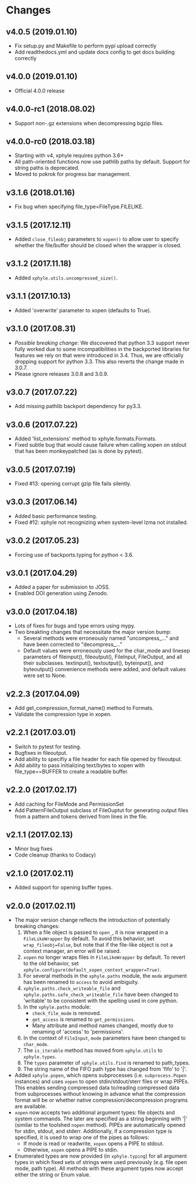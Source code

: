 # Changes

v4.0.5 (2019.01.10)
-------------------
* Fix setup.py and Makefile to perform pypi upload correctly
* Add readthedocs.yml and update docs config to get docs building correctly

v4.0.0 (2019.01.10)
-------------------
* Official 4.0.0 release

v4.0.0-rc1 (2018.08.02)
-----------------------
* Support non-.gz extensions when decompressing bgzip files.

v4.0.0-rc0 (2018.03.18)
-----------------------
* Starting with v4, xphyle requires python 3.6+
* All path-oriented functions now use pathlib paths by default. Support for string paths is deprecated.
* Moved to pokrok for progress bar management.

v3.1.6 (2018.01.16)
-------------------
* Fix bug when specifying file_type=FileType.FILELIKE.

v3.1.5 (2017.12.11)
-------------------
* Added `close_fileobj` parameters to `xopen()` to allow user to specify whether the file/buffer should be closed when the wrapper is closed.

v3.1.2 (2017.11.18)
-------------------
* Added `xphyle.utils.uncompressed_size()`.

v3.1.1 (2017.10.13)
-------------------
* Added 'overwrite' parameter to xopen (defaults to True).

v3.1.0 (2017.08.31)
-------------------
* *Possible breaking change*: We discovered that python 3.3 support never fully worked due to some incompatibilities in the backported libraries for features we rely on that were introduced in 3.4. Thus, we are officially dropping support for python 3.3. This also reverts the change made in 3.0.7.
* Please ignore releases 3.0.8 and 3.0.9.

v3.0.7 (2017.07.22)
-------------------
* Add missing pathlib backport dependency for py3.3.

v3.0.6 (2017.07.22)
-------------------
* Added 'list_extensions' method to xphyle.formats.Formats.
* Fixed subtle bug that would cause failure when calling xopen on stdout that has been monkeypatched (as is done by pytest).

v3.0.5 (2017.07.19)
-------------------
* Fixed #13: opening corrupt gzip file fails silently.

v3.0.3 (2017.06.14)
-------------------
* Added basic performance testing.
* Fixed #12: xphyle not recognizing when system-level lzma not installed.

v3.0.2 (2017.05.23)
-------------------
* Forcing use of backports.typing for python < 3.6.

v3.0.1 (2017.04.29)
-------------------
* Added a paper for submission to JOSS.
* Enabled DOI generation using Zenodo.

v3.0.0 (2017.04.18)
-------------------
* Lots of fixes for bugs and type errors using mypy.
* Two breakting changes that necessitate the major version bump:
    * Several methods were erroneously named "uncompress_..." and have been corrected to "decompress_..."
    * Default values were erroneously used for the char_mode and linesep parameters of fileinput(), fileoutput(), FileInput, FileOutput, and all their subclasses. textinput(), textoutput(), byteinput(), and byteoutput() convenience methods were added, and default values were set to None.

v2.2.3 (2017.04.09)
-------------------

* Add get_compression_format_name() method to Formats.
* Validate the compression type in xopen.

v2.2.1 (2017.03.01)
-------------------

* Switch to pytest for testing.
* Bugfixes in fileoutput.
* Add ability to specifiy a file header for each file opened by fileoutput.
* Add ability to pass initializing text/bytes to xopen with file_type==BUFFER to create a readable buffer.

v2.2.0 (2017.02.17)
-------------------

* Add caching for FileMode and PermissionSet
* Add PatternFileOutput subclass of FileOuptut for generating output files from a pattern and tokens derived from lines in the file.

v2.1.1 (2017.02.13)
-------------------

* Minor bug fixes
* Code cleanup (thanks to Codacy)

v2.1.0 (2017.02.11)
-------------------

* Added support for opening buffer types.

v2.0.0 (2017.02.11)
-------------------
* The major version change reflects the introduction of potentially breaking changes:
    1. When a file object is passed to `open_`, it is now wrapped in a `FileLikeWrapper` by default. To avoid this behavior, set `wrap_fileobj=False`, but note that if the file-like object is not a context manager, an error will be raised.
    2. `xopen` no longer wraps files in `FileLikeWrapper` by default. To revert to the old behavior, set `xphyle.configure(default_xopen_context_wrapper=True)`.
    3. For several methods in the `xphyle.paths` module, the `mode` argument has been renamed to `access` to avoid ambiguity.
    4. `xphyle.paths.check_writeable_file` and `xphyle.paths.safe_check_writeable_file` have been changed to 'writable' to be consistent with the spelling used in core python.
    5. In the `xphyle.paths` module:
        * `check_file_mode` is removed.
        * `get_access` is renamed to `get_permissions`.
        * Many attribute and method names changed, mostly due to renaming of 'access' to 'permissions'.
    6. In the context of `FileInput`, `mode` parameters have been changed to `char_mode`.
    7. The `is_iterable` method has moved from `xphyle.utils` to `xphyle.types`.
    8. The `types` parameter of `xphyle.utils.find` is renamed to path_types.
    9. The string name of the FIFO path type has changed from 'fifo' to '|'.
* Added `xphyle.popen`, which opens subprocesses (i.e. `subprocess.Popen` instances) and uses `xopen` to open stdin/stdout/sterr files or wrap PIPEs. This enables sending compressed data to/reading compressed data from subprocesses without knowing in advance what the compression format will be or whether native compression/decompression programs are available.
* `xopen` now accepts two additional argument types: file objects and system commands. The later are specified as a string beginning with '|' (similar to the toolshed `nopen` method). PIPEs are automatically opened for stdin, stdout, and stderr. Additionally, if a compression type is specified, it is used to wrap one of the pipes as follows:
    * If mode is read or readwrite, `xopen` opens a PIPE to stdout.
    * Otherwise, `xopen` opens a PIPE to stdin.
* Enumerated types are now provided (in `xphyle.typing`) for all argument types in which fixed sets of strings were used previously (e.g. file open mode, path type). All methods with these argument types now accept either the string or Enum value.
